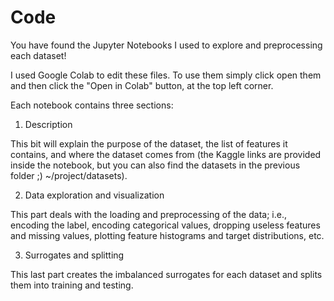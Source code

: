 # Code

You have found the Jupyter Notebooks I used to explore and preprocessing each dataset!

I used Google Colab to edit these files. To use them simply click open them and then click the "Open in Colab" button, at the top left corner.

Each notebook contains three sections:
1. Description
   
This bit will explain the purpose of the dataset, the list of features it contains, and where the dataset comes from (the Kaggle links are provided inside the notebook, but you can also find the datasets in the previous folder ;) ~/project/datasets).

2. Data exploration and visualization

This part deals with the loading and preprocessing of the data; i.e., encoding the label, encoding categorical values, dropping useless features and missing values, plotting feature histograms and target distributions, etc.

3. Surrogates and splitting

This last part creates the imbalanced surrogates for each dataset and splits them into training and testing.
